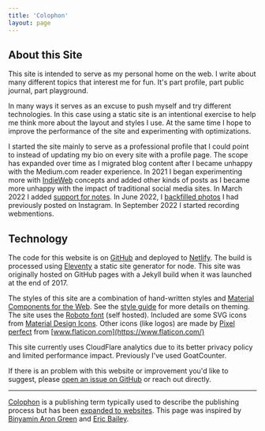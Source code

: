 ```yaml
---
title: 'Colophon'
layout: page
---
```


## About this Site

This site is intended to serve as my personal home on the web. I write about many different topics that interest me for fun. It's part profile, part public journal, part playground.

In many ways it serves as an excuse to push myself and try different technologies.
In this case using a static site is an intentional exercise to help me think more about the layout and styles I use.
At the same time I hope to improve the performance of the site and experimenting with optimizations.

I started the site mainly to serve as a professional profile that I could point to instead of updating my bio on every site with a profile page.
The scope has expanded over time as I migrated blog content after I became unhappy with the Medium.com reader experience.
In 2021 I began experimenting more with [IndieWeb](https://indieweb.org/) concepts and added other kinds of posts as I became more unhappy with the impact of traditional social media sites. In March 2022 I added [support for notes](/posts/2022/03/30/first-note/). In June 2022, I [backfilled photos](/posts/2022/06/10/instagram-photos-import/) I had previously posted on Instagram. In September 2022 I started recording webmentions.

## Technology

The code for this website is on [GitHub](https://github.com/aciccarello/ciccarello.me) and deployed to [Netlify](https://www.netlify.com/). The build is processed using [Eleventy](11ty.dev) a static site generator for node. This site was originally hosted on GitHub pages with a Jekyll build when it was launched at the end of 2017.

The styles of this site are a combination of hand-written styles and [Material Components for the Web](https://material.io/components/). See the [style guide](/style-guide) for more details on theming.
The site uses the [Roboto font](https://fonts.google.com/specimen/Roboto#glyphs) (self hosted). Included are some SVG icons from [Material Design Icons](https://material.io/tools/icons/?style=baseline).
Other icons (like logos) are made by [Pixel perfect](https://icon54.com/) from [www.flaticon.com](https://www.flaticon.com/)

This site currently uses CloudFlare analytics due to its better privacy policy and limited performance impact. Previously I've used GoatCounter.

If there is an problem with this website or improvement you'd like to suggest, please [open an issue on GitHub](https://github.com/aciccarello/ciccarello.me/issues) or reach out directly.

---

[Colophon](https://en.wikipedia.org/wiki/Colophon_(publishing)) is a publishing term typically used to describe the publishing process but has been [expanded to websites](https://indieweb.org/colophon). This page was inspired by [Binyamin Aron Green](https://binyam.in/colophon/) and [Eric Bailey](https://ericwbailey.design/colophon/).
